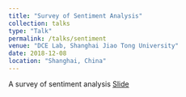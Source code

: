 ```yaml
---
title: "Survey of Sentiment Analysis"
collection: talks
type: "Talk"
permalink: /talks/sentiment
venue: "DCE Lab, Shanghai Jiao Tong University"
date: 2018-12-08
location: "Shanghai, China"
---
```

A survey of sentiment analysis
[Slide](http://jiaxiaosong.github.io/files/sentiment_survey.pdf)